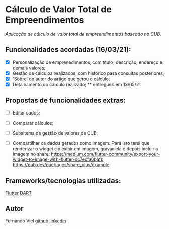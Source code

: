 # Cálculo de Valor Total de Empreendimentos

_Aplicação de cálculo de valor total de empreendimentos baseado no CUB._

## Funcionalidades acordadas (16/03/21):
- [X] Personalização de emprenedimentos, com título, descrição, endereço e demais valores;
- [X] Gestão de cálculos realizados, com histórico para consultas posteriores;
- [X] 'Sobre' do autor do artigo que gerou o cálculo;
- [X] Detalhamento do cálculo realizado;
** entregues em 13/05/21

## Propostas de funcionalidades extras:
- [ ] Editar cados;
- [ ] Comparar cálculos;
- [ ] Subsitema de gestão de valores de CUB;
- [ ] Compartilhar os dados gerados como imagem. Para isto terei que renderizar o widget do exibir em imagem, gravar ela e depois incluir a imagem no share:
https://medium.com/flutter-community/export-your-widget-to-image-with-flutter-dc7ecfa6bafb
https://pub.dev/packages/share_plus/example


## Frameworks/tecnologias utilizadas:
[Flutter](https://flutter.dev)
[DART](https://dart.dev/)

## Autor
Fernando Viel
[github](https://github.com/fviel)
[linkedin](https://www.linkedin.com/in/fernando-viel-b345088/)




